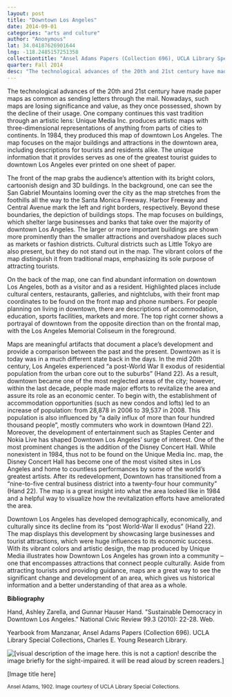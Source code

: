 ```yaml
---
layout: post
title: "Downtown Los Angeles"
date: 2014-09-01
categories: "arts and culture"
author: "Anonymous"
lat: 34.04187626901644
lng: -118.2485157251358
collectiontitle: "Ansel Adams Papers (Collection 696), UCLA Library Special Collections"
quarter: Fall 2014
desc: "The technological advances of the 20th and 21st century have made paper maps as common as sending letters through the mail. Nowadays, such maps are losing significance and value, as they once possessed, shown by the decline of their usage. One company continues this vast tradition through an artistic lens: Unique Media Inc. produces artistic maps with three-dimensional representations of anything from parts of cities to continents. In 1984, they produced this map of downtown Los Angeles. The map focuses on the major buildings and attractions in the downtown area, including descriptions for tourists and residents alike. The unique information that it provides serves as one of the greatest tourist guides to downtown Los Angeles ever printed on one sheet of paper."
---
```

The technological advances of the 20th and 21st century have made paper maps as common as sending letters through the mail. Nowadays, such maps are losing significance and value, as they once possessed, shown by the decline of their usage. One company continues this vast tradition through an artistic lens: Unique Media Inc. produces artistic maps with three-dimensional representations of anything from parts of cities to continents. In 1984, they produced this map of downtown Los Angeles. The map focuses on the major buildings and attractions in the downtown area, including descriptions for tourists and residents alike. The unique information that it provides serves as one of the greatest tourist guides to downtown Los Angeles ever printed on one sheet of paper.

The front of the map grabs the audience’s attention with its bright colors, cartoonish design and 3D buildings. In the background, one can see the San Gabriel Mountains looming over the city as the map stretches from the foothills all the way to the Santa Monica Freeway. Harbor Freeway and Central Avenue mark the left and right borders, respectively.  Beyond these boundaries, the depiction of buildings stops. The map focuses on buildings, which shelter large businesses and banks that take over the majority of downtown Los Angeles. The larger or more important buildings are shown more prominently than the smaller attractions and overshadow places such as markets or fashion districts. Cultural districts such as Little Tokyo are also present, but they do not stand out in the map. The vibrant colors of the map distinguish it from traditional maps, emphasizing its sole purpose of attracting tourists.

On the back of the map, one can find abundant information on downtown Los Angeles, both as a visitor and as a resident. Highlighted places include cultural centers, restaurants, galleries, and nightclubs, with their front map coordinates to be found on the front map and phone numbers. For people planning on living in downtown, there are descriptions of accommodation, education, sports facilities, markets and more. The top right corner shows a portrayal of downtown from the opposite direction than on the frontal map, with the Los Angeles Memorial Coliseum in the foreground.

Maps are meaningful artifacts that document a place’s development and provide a comparison between the past and the present. Downtown as it is today was in a much different state back in the days.  In the mid 20th century, Los Angeles experienced “a post-World War II exodus of residential population from the urban core out to the suburbs” (Hand 22). As a result, downtown became one of the most neglected areas of the city; however, within the last decade, people made major efforts to revitalize the area and assure its role as an economic center. To begin with, the establishment of accommodation opportunities (such as new condos and lofts) led to an increase of population: from 28,878 in 2006 to 39,537 in 2008. This population is also influenced by “a daily influx of more than four hundred thousand people”, mostly commuters who work in downtown (Hand 22). Moreover, the development of entertainment such as Staples Center and Nokia Live has shaped Downtown Los Angeles’ surge of interest. One of the most prominent changes is the addition of the Disney Concert Hall. While nonexistent in 1984, thus not to be found on the Unique Media Inc. map, the Disney Concert Hall has become one of the most visited sites in Los Angeles and home to countless performances by some of the world’s greatest artists. After its redevelopment, Downtown has transitioned from a “nine-to-five central business district into a twenty-four hour community” (Hand 22). The map is a great insight into what the area looked like in 1984 and a helpful way to visualize how the revitalization efforts have ameliorated the area.

Downtown Los Angeles has developed demographically, economically, and culturally since its decline from its “post World-War II exodus” (Hand 22). The map displays this development by showcasing large businesses and tourist attractions, which were huge influences to its economic success. With its vibrant colors and artistic design, the map produced by Unique Media illustrates how Downtown Los Angeles has grown into a community – one that encompasses attractions that connect people culturally. Aside from attracting tourists and providing guidance, maps are a great way to see the significant change and development of an area, which gives us historical information and a better understanding of that area as a whole.


**Bibliography**

Hand, Ashley Zarella, and Gunnar Hauser Hand. &quot;Sustainable Democracy in Downtown Los Angeles.&quot; National Civic Review 99.3 (2010): 22-28. Web.

Yearbook from Manzanar, Ansel Adams Papers (Collection 696). UCLA Library Special Collections, Charles E. Young Research Library.


<img src='../images/nameofimagefile.jpg' alt='[visual description of the image here. this is not a caption! describe the image briefly for the sight-impaired. it will be read aloud by screen readers.]'>
<figcaption><p>[Image title here]</p><p><small>Ansel Adams, 1902. Image courtesy of UCLA Library Special Collections.</small></p>
